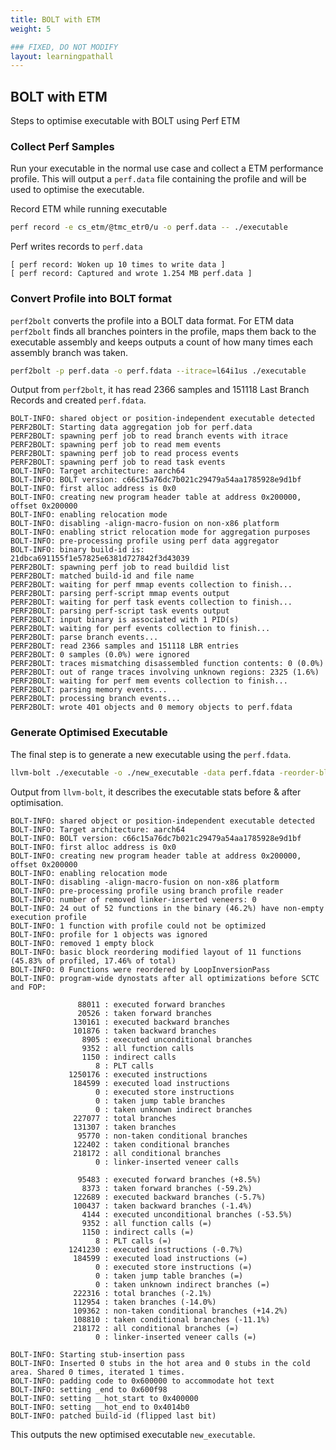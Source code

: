 ```yaml
---
title: BOLT with ETM
weight: 5

### FIXED, DO NOT MODIFY
layout: learningpathall
---
```


## BOLT with ETM

Steps to optimise executable with BOLT using Perf ETM

### Collect Perf Samples

Run your executable in the normal use case and collect a ETM performance profile. This will output a `perf.data` file containing the profile and will be used to optimise the executable.

Record ETM while running executable

```bash { target="ubuntu:latest" }
perf record -e cs_etm/@tmc_etr0/u -o perf.data -- ./executable
```

Perf writes records to `perf.data`

```output
[ perf record: Woken up 10 times to write data ]
[ perf record: Captured and wrote 1.254 MB perf.data ]
```

### Convert Profile into BOLT format

`perf2bolt` converts the profile into a BOLT data format. For ETM data `perf2bolt` finds all branches pointers in the profile, maps them back to the executable assembly and keeps outputs a count of how many times each assembly branch was taken.

```bash { target="ubuntu:latest" }
perf2bolt -p perf.data -o perf.fdata --itrace=l64i1us ./executable
```

Output from `perf2bolt`, it has read 2366 samples and 151118 Last Branch Records and created `perf.fdata`.

```output
BOLT-INFO: shared object or position-independent executable detected
PERF2BOLT: Starting data aggregation job for perf.data
PERF2BOLT: spawning perf job to read branch events with itrace
PERF2BOLT: spawning perf job to read mem events
PERF2BOLT: spawning perf job to read process events
PERF2BOLT: spawning perf job to read task events
BOLT-INFO: Target architecture: aarch64
BOLT-INFO: BOLT version: c66c15a76dc7b021c29479a54aa1785928e9d1bf
BOLT-INFO: first alloc address is 0x0
BOLT-INFO: creating new program header table at address 0x200000, offset 0x200000
BOLT-INFO: enabling relocation mode
BOLT-INFO: disabling -align-macro-fusion on non-x86 platform
BOLT-INFO: enabling strict relocation mode for aggregation purposes
BOLT-INFO: pre-processing profile using perf data aggregator
BOLT-INFO: binary build-id is:     21dbca691155f1e57825e6381d727842f3d43039
PERF2BOLT: spawning perf job to read buildid list
PERF2BOLT: matched build-id and file name
PERF2BOLT: waiting for perf mmap events collection to finish...
PERF2BOLT: parsing perf-script mmap events output
PERF2BOLT: waiting for perf task events collection to finish...
PERF2BOLT: parsing perf-script task events output
PERF2BOLT: input binary is associated with 1 PID(s)
PERF2BOLT: waiting for perf events collection to finish...
PERF2BOLT: parse branch events...
PERF2BOLT: read 2366 samples and 151118 LBR entries
PERF2BOLT: 0 samples (0.0%) were ignored
PERF2BOLT: traces mismatching disassembled function contents: 0 (0.0%)
PERF2BOLT: out of range traces involving unknown regions: 2325 (1.6%)
PERF2BOLT: waiting for perf mem events collection to finish...
PERF2BOLT: parsing memory events...
PERF2BOLT: processing branch events...
PERF2BOLT: wrote 401 objects and 0 memory objects to perf.fdata
```

### Generate Optimised Executable

The final step is to generate a new executable using the `perf.fdata`.

```bash { target="ubuntu:latest" }
llvm-bolt ./executable -o ./new_executable -data perf.fdata -reorder-blocks=ext-tsp -reorder-functions=hfsort -split-functions -split-all-cold -split-eh -dyno-stats
```

Output from `llvm-bolt`, it describes the executable stats before & after optimisation.

```output
BOLT-INFO: shared object or position-independent executable detected
BOLT-INFO: Target architecture: aarch64
BOLT-INFO: BOLT version: c66c15a76dc7b021c29479a54aa1785928e9d1bf
BOLT-INFO: first alloc address is 0x0
BOLT-INFO: creating new program header table at address 0x200000, offset 0x200000
BOLT-INFO: enabling relocation mode
BOLT-INFO: disabling -align-macro-fusion on non-x86 platform
BOLT-INFO: pre-processing profile using branch profile reader
BOLT-INFO: number of removed linker-inserted veneers: 0
BOLT-INFO: 24 out of 52 functions in the binary (46.2%) have non-empty execution profile
BOLT-INFO: 1 function with profile could not be optimized
BOLT-INFO: profile for 1 objects was ignored
BOLT-INFO: removed 1 empty block
BOLT-INFO: basic block reordering modified layout of 11 functions (45.83% of profiled, 17.46% of total)
BOLT-INFO: 0 Functions were reordered by LoopInversionPass
BOLT-INFO: program-wide dynostats after all optimizations before SCTC and FOP:

               88011 : executed forward branches
               20526 : taken forward branches
              130161 : executed backward branches
              101876 : taken backward branches
                8905 : executed unconditional branches
                9352 : all function calls
                1150 : indirect calls
                   8 : PLT calls
             1250176 : executed instructions
              184599 : executed load instructions
                   0 : executed store instructions
                   0 : taken jump table branches
                   0 : taken unknown indirect branches
              227077 : total branches
              131307 : taken branches
               95770 : non-taken conditional branches
              122402 : taken conditional branches
              218172 : all conditional branches
                   0 : linker-inserted veneer calls

               95483 : executed forward branches (+8.5%)
                8373 : taken forward branches (-59.2%)
              122689 : executed backward branches (-5.7%)
              100437 : taken backward branches (-1.4%)
                4144 : executed unconditional branches (-53.5%)
                9352 : all function calls (=)
                1150 : indirect calls (=)
                   8 : PLT calls (=)
             1241230 : executed instructions (-0.7%)
              184599 : executed load instructions (=)
                   0 : executed store instructions (=)
                   0 : taken jump table branches (=)
                   0 : taken unknown indirect branches (=)
              222316 : total branches (-2.1%)
              112954 : taken branches (-14.0%)
              109362 : non-taken conditional branches (+14.2%)
              108810 : taken conditional branches (-11.1%)
              218172 : all conditional branches (=)
                   0 : linker-inserted veneer calls (=)

BOLT-INFO: Starting stub-insertion pass
BOLT-INFO: Inserted 0 stubs in the hot area and 0 stubs in the cold area. Shared 0 times, iterated 1 times.
BOLT-INFO: padding code to 0x600000 to accommodate hot text
BOLT-INFO: setting _end to 0x600f98
BOLT-INFO: setting __hot_start to 0x400000
BOLT-INFO: setting __hot_end to 0x4014b0
BOLT-INFO: patched build-id (flipped last bit)
```

This outputs the new optimised executable `new_executable`.
